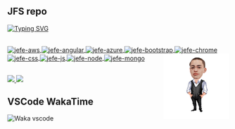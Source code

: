 ## JFS repo

[![Typing SVG](https://readme-typing-svg.demolab.com/?lines=JavaScript+🎯;Node.js+🧩;MongoDB+📂;Unit+tests+🧪;WordPress+📰;Microservices+⚙️;Project+Mgmt+📦;Excel+📊;Process+Devt+🚀;Multilingual+🗽;Let's+chat+😁)](https://github.com/jeferson-franco)

<a href="https://github.com/jeferson-franco">
  <div dir="auto">
    <br>
    <img alt="jefe-aws" height="60" width="70" style="max-width: 100%;" align=center src="https://cdn.jsdelivr.net/gh/devicons/devicon/icons/amazonwebservices/amazonwebservices-plain-wordmark.svg"/>
    <img alt="jefe-angular" height="60" width="70" style="max-width: 100%;" align=center src="https://cdn.jsdelivr.net/gh/devicons/devicon/icons/angularjs/angularjs-plain-wordmark.svg"/>
    <img alt="jefe-azure" height="60" width="70" style="max-width: 100%;" align=center src="https://cdn.jsdelivr.net/gh/devicons/devicon/icons/azure/azure-original-wordmark.svg"/>
    <img alt="jefe-bootstrap" height="60" width="70" style="max-width: 100%;" align=center src="https://cdn.jsdelivr.net/gh/devicons/devicon/icons/bootstrap/bootstrap-plain-wordmark.svg"/>
    <img alt="jefe-chrome" height="60" width="70" style="max-width: 100%;" align=center src="https://cdn.jsdelivr.net/gh/devicons/devicon/icons/chrome/chrome-plain-wordmark.svg"/>
    <img alt="jefe-css" height="60" width="70" style="max-width: 100%;" align=center src="https://cdn.jsdelivr.net/gh/devicons/devicon/icons/css3/css3-plain-wordmark.svg"/>
    <img alt="jefe-js" height="60" width="70" style="max-width: 100%;" align=center src="https://cdn.jsdelivr.net/gh/devicons/devicon/icons/javascript/javascript-plain.svg"/>
    <img alt="jefe-node" height="60" width="70" style="max-width: 100%;" align=center src="https://cdn.jsdelivr.net/gh/devicons/devicon/icons/nodejs/nodejs-original.svg"/>
    <img alt="jefe-mongo" height="60" width="70" style="max-width: 100%;" align=center src="https://cdn.jsdelivr.net/gh/devicons/devicon/icons/mongodb/mongodb-original.svg"/>
    <img alt="jefe-cartoon" height="150" style="max-width: 100%;" align="right" src="NzhwuCk9_male_2_cartoon26.png"/>
  </div>
  <h2 dir="auto"></h2>
</a>

<div dir="auto">
  <a href="https://github.com/jeferson-franco"></a>
  <a href="https://www.linkedin.com/in/jefersonfranco/" alt="jefe-linkedin">
    <img style="max-width: 100%;" src="https://img.shields.io/badge/-Linkedin-6610F2?style=for-the-badge&logo=Linkedin&logoColor=FFFFFF&link=https://www.linkedin.com/in/jefersonfranco/">
  </a>
  <a href="https://api.whatsapp.com/send?phone=5511966200991" alt="jefe-whatsapp">
    <img style="max-width: 100%;" src="https://img.shields.io/badge/-Whatsapp-6610F2?style=for-the-badge&logo=Whatsapp&logoColor=FFFFFF&link=https://api.whatsapp.com/send?phone=5511966200991">
  </a>

## VSCode WakaTime

![Waka vscode](https://wakatime.com/share/@328ec2d1-7a5b-47b2-8ff2-1d3c2f9fa1a9/ae7a4b23-a486-4c32-9402-e4147d7dfac8.svg)

</div>
